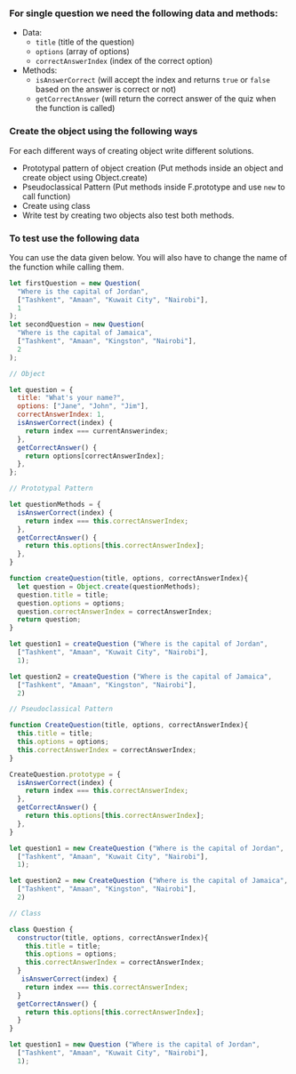 ### For single question we need the following data and methods:

- Data:
  - `title` (title of the question)
  - `options` (array of options)
  - `correctAnswerIndex` (index of the correct option)
- Methods:
  - `isAnswerCorrect` (will accept the index and returns `true` or `false` based on the answer is correct or not)
  - `getCorrectAnswer` (will return the correct answer of the quiz when the function is called)

### Create the object using the following ways

For each different ways of creating object write different solutions.

- Prototypal pattern of object creation (Put methods inside an object and create object using Object.create)
- Pseudoclassical Pattern (Put methods inside F.prototype and use `new` to call function)
- Create using class
- Write test by creating two objects also test both methods.

### To test use the following data

You can use the data given below. You will also have to change the name of the function while calling them.

```js
let firstQuestion = new Question(
  "Where is the capital of Jordan",
  ["Tashkent", "Amaan", "Kuwait City", "Nairobi"],
  1
);
let secondQuestion = new Question(
  "Where is the capital of Jamaica",
  ["Tashkent", "Amaan", "Kingston", "Nairobi"],
  2
);
```

```js
// Object

let question = {
  title: "What's your name?",
  options: ["Jane", "John", "Jim"],
  correctAnswerIndex: 1,
  isAnswerCorrect(index) {
    return index === currentAnswerindex;
  },
  getCorrectAnswer() {
    return options[correctAnswerIndex];
  },
};

// Prototypal Pattern

let questionMethods = {
  isAnswerCorrect(index) {
    return index === this.correctAnswerIndex;
  },
  getCorrectAnswer() {
    return this.options[this.correctAnswerIndex];
  },
}

function createQuestion(title, options, correctAnswerIndex){
  let question = Object.create(questionMethods);
  question.title = title;
  question.options = options;
  question.correctAnswerIndex = correctAnswerIndex;
  return question; 
}

let question1 = createQuestion ("Where is the capital of Jordan",
  ["Tashkent", "Amaan", "Kuwait City", "Nairobi"],
  1);

let question2 = createQuestion ("Where is the capital of Jamaica",
  ["Tashkent", "Amaan", "Kingston", "Nairobi"],
  2)

// Pseudoclassical Pattern

function CreateQuestion(title, options, correctAnswerIndex){
  this.title = title;
  this.options = options;
  this.correctAnswerIndex = correctAnswerIndex;
}

CreateQuestion.prototype = {
  isAnswerCorrect(index) {
    return index === this.correctAnswerIndex;
  },
  getCorrectAnswer() {
    return this.options[this.correctAnswerIndex];
  },
}

let question1 = new CreateQuestion ("Where is the capital of Jordan",
  ["Tashkent", "Amaan", "Kuwait City", "Nairobi"],
  1);

let question2 = new CreateQuestion ("Where is the capital of Jamaica",
  ["Tashkent", "Amaan", "Kingston", "Nairobi"],
  2)

// Class

class Question {
  constructor(title, options, correctAnswerIndex){
    this.title = title;
    this.options = options;
    this.correctAnswerIndex = correctAnswerIndex;
  }
   isAnswerCorrect(index) {
    return index === this.correctAnswerIndex;
  }
  getCorrectAnswer() {
    return this.options[this.correctAnswerIndex];
  }
}

let question1 = new Question ("Where is the capital of Jordan",
  ["Tashkent", "Amaan", "Kuwait City", "Nairobi"],
  1);

```

